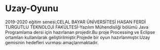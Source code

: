 # Uzay-Oyunu
2019-2020 eğitim senesi,CELAL BAYAR ÜNİVERSİTESİ HASAN FERDİ TURGUTLU TEKNOLOJİ FAKÜLTESİ-Yazılım Mühendisliği bölümü Java Programlama dersi için hazırlanan projedir.Bu proje Processing ve Eclipse ortamları kullanılarak geliştirilmiştir.Projede bir oyun hazırlanmıştır.Uzay gemisinin hedefleri vurması amaçlanmaktadır.
